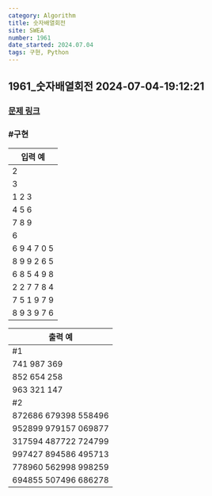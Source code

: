 ```yaml
---
category: Algorithm
title: 숫자배열회전
site: SWEA
number: 1961
date_started: 2024.07.04
tags: 구현, Python
---
```


## 1961\_숫자배열회전 2024-07-04-19:12:21

### [문제 링크]()

### #구현

| 입력 예     |
| ----------- |
| 2           |
| 3           |
| 1 2 3       |
| 4 5 6       |
| 7 8 9       |
| 6           |
| 6 9 4 7 0 5 |
| 8 9 9 2 6 5 |
| 6 8 5 4 9 8 |
| 2 2 7 7 8 4 |
| 7 5 1 9 7 9 |
| 8 9 3 9 7 6 |

| 출력 예              |
| -------------------- |
| #1                   |
| 741 987 369          |
| 852 654 258          |
| 963 321 147          |
| #2                   |
| 872686 679398 558496 |
| 952899 979157 069877 |
| 317594 487722 724799 |
| 997427 894586 495713 |
| 778960 562998 998259 |
| 694855 507496 686278 |
